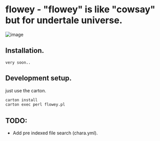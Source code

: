 # flowey - "flowey" is like "cowsay" but for undertale universe.

![image](https://github.com/user-attachments/assets/993d5ef4-a843-4e3b-8aab-485cc810b8ac)


## Installation.

```
very soon..
```

## Development setup.
just use the carton.

```sh
carton install
carton exec perl flowey.pl
```

## TODO:
- Add pre indexed file search (chara.yml).
